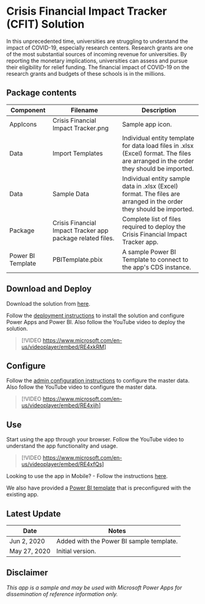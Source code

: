 
# Crisis Financial Impact Tracker (CFIT) Solution

In this unprecedented time, universities are struggling to understand the impact of COVID-19, especially research centers. Research grants are one of the most substantial sources of incoming revenue for universities. By reporting the monetary implications, universities can assess and pursue their eligibility for relief funding. The financial impact of COVID-19 on the research grants and budgets of these schools is in the millions.

## Package contents

|Component|	Filename |	Description
|-------|-------|------|
| AppIcons | Crisis Financial Impact Tracker.png	| Sample app icon.|
| Data|Import Templates  | Individual entity template for data load files in .xlsx (Excel) format. The files are arranged in the order they should be imported.|
| Data|Sample Data  | Individual entity sample data in .xlsx (Excel) format. The files are arranged in the order they should be imported.|
| Package |Crisis Financial Impact Tracker app package related files.|Complete list of files required to deploy the Crisis Financial Impact Tracker app.|
| Power BI Template | PBITemplate.pbix | A sample Power BI Template to connect to the app's CDS instance.

## Download and Deploy

Download the solution from [here](https://github.com/microsoft/powerapps-tools/blob/master/Apps/CrisisFinancialImpactTracker/CrisisFinancialImpactTracker.zip).

Follow the [deployment instructions](Deployment.md) to install the solution and configure Power Apps and Power BI. Also follow the YouTube video to deploy the solution.

> [!VIDEO https://www.microsoft.com/en-us/videoplayer/embed/RE4xkRM]

## Configure

Follow the [admin configuration instructions](AdminConfiguration.md) to configure the master data. Also follow the YouTube video to configure the master data.

> [!VIDEO https://www.microsoft.com/en-us/videoplayer/embed/RE4xijh]

## Use

Start using the app through your browser. Follow the YouTube video to understand the app functionality and usage.

> [!VIDEO https://www.microsoft.com/en-us/videoplayer/embed/RE4xfQs]

Looking to use the app in Mobile? - Follow the instructions [here](MobileApp.md).

We also have provided a [Power BI template](PowerBITemplate.md) that is preconfigured with the existing app. 

## Latest Update
Date | Notes
-|-
Jun 2, 2020 | Added with the Power BI sample template.
May 27, 2020 | Initial version.


## Disclaimer

*This app is a sample and may be used with Microsoft Power Apps for dissemination of reference information only.*
